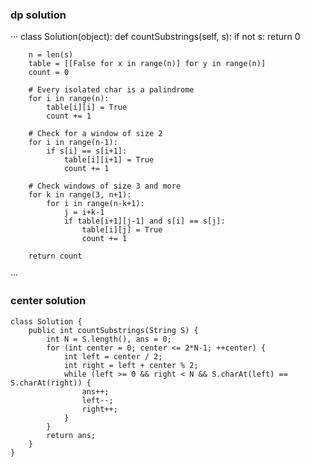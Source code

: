 ### dp solution 

···
class Solution(object):
    def countSubstrings(self, s):
        if not s:
            return 0

        n = len(s)
        table = [[False for x in range(n)] for y in range(n)]
        count = 0

        # Every isolated char is a palindrome
        for i in range(n):
            table[i][i] = True
            count += 1

        # Check for a window of size 2
        for i in range(n-1):
            if s[i] == s[i+1]:
                table[i][i+1] = True
                count += 1

        # Check windows of size 3 and more
        for k in range(3, n+1):
            for i in range(n-k+1):
                j = i+k-1
                if table[i+1][j-1] and s[i] == s[j]:
                    table[i][j] = True
                    count += 1

        return count
···


### center solution

```
class Solution {
    public int countSubstrings(String S) {
        int N = S.length(), ans = 0;
        for (int center = 0; center <= 2*N-1; ++center) {
            int left = center / 2;
            int right = left + center % 2;
            while (left >= 0 && right < N && S.charAt(left) == S.charAt(right)) {
                ans++;
                left--;
                right++;
            }
        }
        return ans;
    }
}
```